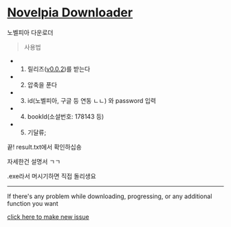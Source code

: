 # [Novelpia Downloader](https://github.com/taeseong14/N-down)

노벨피아 다운로더

> 사용법

 * 1. 릴리즈([v0.0.2](https://github.com/taeseong14/N-down/releases/tag/v0.0.2))를 받는다
 * 2. 압축을 푼다
 * 3. id(노벨피아, 구글 등 연동 ㄴㄴ) 와 password 입력
 * 4. bookId(소설번호: 178143 등)
 * 5. 기달류;

끝!
result.txt에서 확인하십숑

자세한건 설명서 ㄱㄱ


.exe라서 머시기하면 직접 돌리생요


---


If there's any problem while downloading, progressing, or any additional function you want

[click here to make new issue](https://github.com/taeseong14/N-down/issues/new)
